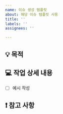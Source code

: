 ```yaml
---
name: 이슈 생성 템플릿
about: 해당 이슈 템플릿 사용
title: ''
labels: ''
assignees: ''

---
```


## 💡 목적
> 
## 💻 작업 상세 내용
- [ ] 예시 작성
## ❗️ 참고 사항
